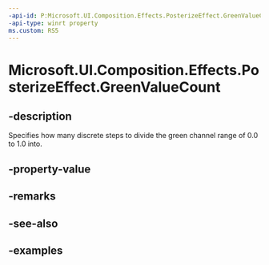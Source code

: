 ```yaml
---
-api-id: P:Microsoft.UI.Composition.Effects.PosterizeEffect.GreenValueCount
-api-type: winrt property
ms.custom: RS5
---
```


<!-- Property syntax.
public int GreenValueCount { get;  set; }
-->

# Microsoft.UI.Composition.Effects.PosterizeEffect.GreenValueCount

## -description
Specifies how many discrete steps to divide the green channel range of 0.0 to 1.0 into.

## -property-value

## -remarks

## -see-also

## -examples

